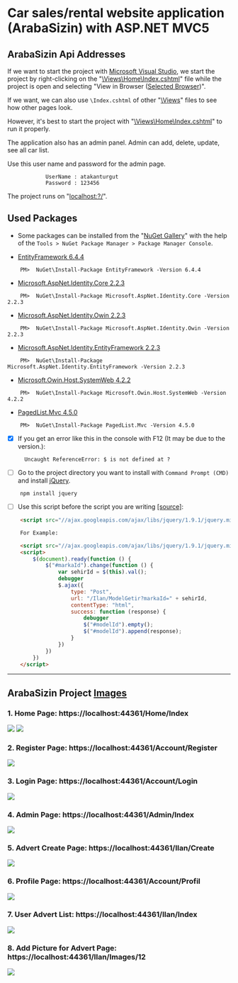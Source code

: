 # Car sales/rental website application (ArabaSizin) with ASP.NET MVC5

## ArabaSizin Api Addresses

If we want to start the project with [Microsoft Visual Studio](https://visualstudio.microsoft.com/), we start the project by right-clicking on the "[\Views\Home\Index.cshtml](https://github.com/AtakanTurgut/arabasizin/blob/main/arabaSizin/Views/Home/Index.cshtml/)" file while the project is open and selecting "View in Browser ([Selected Browser](https://www.google.com.tr/))".

If we want, we can also use `\Index.cshtml` of other "[\Views](https://github.com/AtakanTurgut/arabasizin/tree/main/arabaSizin/Views/)" files to see how other pages look.

However, it's best to start the project with "[\Views\Home\Index.cshtml](https://github.com/AtakanTurgut/arabasizin/blob/main/arabaSizin/Views/Home/Index.cshtml/)" to run it properly.

The application also has an admin panel. Admin can add, delete, update, see all car list.

Use this user name and password for the admin page.

                UserName : atakanturgut
                Password : 123456

The project runs on "[localhost:?/](https://localhost:44361/)".

## Used Packages

- Some packages can be installed from the "[NuGet Gallery](https://www.nuget.org/packages/Microsoft.AspNet.Identity.Core)" with the help of the `Tools > NuGet Package Manager > Package Manager Console`.

- [EntityFramework 6.4.4](https://www.nuget.org/packages/EntityFramework/)
```
    PM>  NuGet\Install-Package EntityFramework -Version 6.4.4
```
- [Microsoft.AspNet.Identity.Core 2.2.3](https://www.nuget.org/packages/Microsoft.AspNet.Identity.Core)
```
    PM>  NuGet\Install-Package Microsoft.AspNet.Identity.Core -Version 2.2.3
```
- [Microsoft.AspNet.Identity.Owin 2.2.3](https://www.nuget.org/packages/Microsoft.AspNet.Identity.Owin/)
```
    PM>  NuGet\Install-Package Microsoft.AspNet.Identity.Owin -Version 2.2.3
```
- [Microsoft.AspNet.Identity.EntityFramework 2.2.3](https://www.nuget.org/packages/Microsoft.AspNet.Identity.EntityFramework/)
```
    PM>  NuGet\Install-Package Microsoft.AspNet.Identity.EntityFramework -Version 2.2.3
```
- [Microsoft.Owin.Host.SystemWeb 4.2.2](https://www.nuget.org/packages/Microsoft.Owin.Host.SystemWeb)
```
    PM>  NuGet\Install-Package Microsoft.Owin.Host.SystemWeb -Version 4.2.2
```
- [PagedList.Mvc 4.5.0](https://www.nuget.org/packages/PagedList.Mvc)
```
    PM>  NuGet\Install-Package PagedList.Mvc -Version 4.5.0
```

- [x] If you get an error like this in the console with F12 (It may be due to the version.):

        Uncaught ReferenceError: $ is not defined at ?

- [ ] Go to the project directory you want to install with `Command Prompt (CMD)` and install [jQuery](https://jquery.com/download/).
```
    npm install jquery
```

- [ ] Use this script before the script you are writing [[source]](https://stackoverflow.com/questions/2075337/uncaught-referenceerror-is-not-defined):
```html
    <script src="//ajax.googleapis.com/ajax/libs/jquery/1.9.1/jquery.min.js"></script>

    For Example:

    <script src="//ajax.googleapis.com/ajax/libs/jquery/1.9.1/jquery.min.js"></script>
    <script>
        $(document).ready(function () {
            $("#markaId").change(function () {
                var sehirId = $(this).val();
                debugger
                $.ajax({
                    type: "Post",
                    url: "/Ilan/ModelGetir?markaId=" + sehirId,
                    contentType: "html",
                    success: function (response) {
                        debugger
                        $("#modelId").empty();
                        $("#modelId").append(response);
                    }
                })
            })
        })
    </script>
```

----
## ArabaSizin Project [Images](//)

### 1. Home Page:  https://localhost:44361/Home/Index
![](/pictures/HomePage1.PNG)
![](/pictures/HomePage2.PNG)

### 2. Register Page:  https://localhost:44361/Account/Register
![](/pictures/RegisterPage.PNG)

### 3. Login Page:  https://localhost:44361/Account/Login
![](/pictures/LoginPage.PNG)

### 4. Admin Page:  https://localhost:44361/Admin/Index
![](/pictures/AdminPage.PNG)

### 5. Advert Create Page:  https://localhost:44361/Ilan/Create
![](/pictures/AdvertCreatePage.PNG)

### 6. Profile Page:  https://localhost:44361/Account/Profil
![](/pictures/ProfilePage.PNG)

### 7. User Advert List:  https://localhost:44361/Ilan/Index
![](/pictures/AdvertListPage.PNG)

### 8. Add Picture for Advert Page:  https://localhost:44361/Ilan/Images/12
![](/pictures/AddPictureforAdvertPage.PNG)
